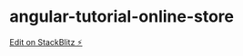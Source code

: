 # angular-tutorial-online-store

[Edit on StackBlitz ⚡️](https://stackblitz.com/edit/angular-hjlhmk)